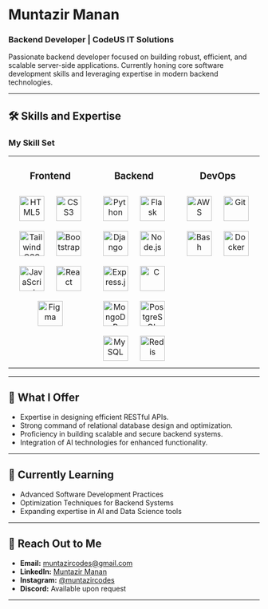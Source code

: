 # Muntazir Manan

### Backend Developer | CodeUS IT Solutions
Passionate backend developer focused on building robust, efficient, and scalable server-side applications. Currently honing core software development skills and leveraging expertise in modern backend technologies.

---

## 🛠 **Skills and Expertise**

### My Skill Set  
<table>
    <tr>
        <td valign="top" width="33%">
            <h3 align="center">Frontend</h3>
            <div align="center">  
                <a href="https://en.wikipedia.org/wiki/HTML5" target="_blank" style="text-decoration: none;">
                    <img src="https://profilinator.rishav.dev/skills-assets/html5-original-wordmark.svg" alt="HTML5" height="50" style="margin: 10px" />
                </a>  
                <a href="https://www.w3schools.com/css/" target="_blank" style="text-decoration: none;">
                    <img src="https://profilinator.rishav.dev/skills-assets/css3-original-wordmark.svg" alt="CSS3" height="50" style="margin: 10px" />
                </a>  
                <a href="https://www.tailwindcss.com/" target="_blank" style="text-decoration: none;">
                    <img src="https://profilinator.rishav.dev/skills-assets/tailwindcss.svg" alt="Tailwind CSS" height="50" style="margin: 10px" />
                </a>  
                <a href="https://getbootstrap.com/docs/3.4/javascript/" target="_blank" style="text-decoration: none;">
                    <img src="https://profilinator.rishav.dev/skills-assets/bootstrap-plain.svg" alt="Bootstrap" height="50" style="margin: 10px" />
                </a>  
                <a href="https://www.javascript.com/" target="_blank" style="text-decoration: none;">
                    <img src="https://profilinator.rishav.dev/skills-assets/javascript-original.svg" alt="JavaScript" height="50" style="margin: 10px" />
                </a>  
                <a href="https://reactjs.org/" target="_blank" style="text-decoration: none;">
                    <img src="https://profilinator.rishav.dev/skills-assets/react-original-wordmark.svg" alt="React" height="50" style="margin: 10px" />
                </a>  
                <a href="https://www.figma.com/" target="_blank" style="text-decoration: none;">
                    <img src="https://profilinator.rishav.dev/skills-assets/figma-icon.svg" alt="Figma" height="50" style="margin: 10px" />
                </a>  
            </div>
        </td>
        <td valign="top" width="33%">
            <h3 align="center">Backend</h3>
            <div align="center">  
                <a href="https://www.python.org/" target="_blank" style="text-decoration: none;">
                    <img src="https://profilinator.rishav.dev/skills-assets/python-original.svg" alt="Python" height="50" style="margin: 10px" />
                </a>  
                <a href="https://flask.palletsprojects.com/" target="_blank" style="text-decoration: none;">
                    <img src="https://profilinator.rishav.dev/skills-assets/flask.png" alt="Flask" height="50" style="margin: 10px" />
                </a>  
                <a href="https://www.djangoproject.com/" target="_blank" style="text-decoration: none;">
                    <img src="https://profilinator.rishav.dev/skills-assets/django-original.svg" alt="Django" height="50" style="margin: 10px" />
                </a>  
                <a href="https://nodejs.org/" target="_blank" style="text-decoration: none;">
                    <img src="https://profilinator.rishav.dev/skills-assets/nodejs-original-wordmark.svg" alt="Node.js" height="50" style="margin: 10px" />
                </a>  
                <a href="https://expressjs.com/" target="_blank" style="text-decoration: none;">
                    <img src="https://profilinator.rishav.dev/skills-assets/express-original-wordmark.svg" alt="Express.js" height="50" style="margin: 10px" />
                </a>  
                <a href="https://www.cprogramming.com/" target="_blank" style="text-decoration: none;">
                    <img src="https://profilinator.rishav.dev/skills-assets/c-original.svg" alt="C" height="50" style="margin: 10px" />
                </a>  
                <a href="https://www.mongodb.com/" target="_blank" style="text-decoration: none;">
                    <img src="https://profilinator.rishav.dev/skills-assets/mongodb-original-wordmark.svg" alt="MongoDB" height="50" style="margin: 10px" />
                </a>  
                <a href="https://www.postgresql.org/" target="_blank" style="text-decoration: none;">
                    <img src="https://profilinator.rishav.dev/skills-assets/postgresql-original-wordmark.svg" alt="PostgreSQL" height="50" style="margin: 10px" />
                </a>  
                <a href="https://www.mysql.com/" target="_blank" style="text-decoration: none;">
                    <img src="https://profilinator.rishav.dev/skills-assets/mysql-original-wordmark.svg" alt="MySQL" height="50" style="margin: 10px" />
                </a>  
                <a href="https://redis.io/" target="_blank" style="text-decoration: none;">
                    <img src="https://profilinator.rishav.dev/skills-assets/redis-original-wordmark.svg" alt="Redis" height="50" style="margin: 10px" />
                </a>  
            </div>
        </td>
        <td valign="top" width="33%">
            <h3 align="center">DevOps</h3>
            <div align="center">  
                <a href="https://aws.amazon.com/" target="_blank" style="text-decoration: none;">
                    <img src="https://profilinator.rishav.dev/skills-assets/amazonwebservices-original-wordmark.svg" alt="AWS" height="50" style="margin: 10px" />
                </a>  
                <a href="https://github.com/" target="_blank" style="text-decoration: none;">
                    <img src="https://profilinator.rishav.dev/skills-assets/git-scm-icon.svg" alt="Git" height="50" style="margin: 10px" />
                </a>  
                <a href="https://www.gnu.org/software/bash/" target="_blank" style="text-decoration: none;">
                    <img src="https://profilinator.rishav.dev/skills-assets/gnu_bash-icon.svg" alt="Bash" height="50" style="margin: 10px" />
                </a>  
                <a href="https://www.docker.com/" target="_blank" style="text-decoration: none;">
                    <img src="https://profilinator.rishav.dev/skills-assets/docker-original-wordmark.svg" alt="Docker" height="50" style="margin: 10px" />
                </a>  
            </div>
        </td>
    </tr>
</table>  

---

## 🚀 **What I Offer**
- Expertise in designing efficient RESTful APIs.
- Strong command of relational database design and optimization.
- Proficiency in building scalable and secure backend systems.
- Integration of AI technologies for enhanced functionality.

---

## 🌱 **Currently Learning**
- Advanced Software Development Practices
- Optimization Techniques for Backend Systems
- Expanding expertise in AI and Data Science tools

---

## 📢 **Reach Out to Me**
- **Email:** [muntazircodes@gmail.com](mailto:muntazircodes@gmail.com)
- **LinkedIn:** [Muntazir Manan](https://www.linkedin.com/in/muntazircodes)
- **Instagram:** [@muntazircodes](https://www.instagram.com/muntazircodes/)
- **Discord:** Available upon request

---
